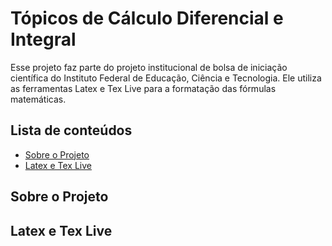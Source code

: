 # Tópicos de Cálculo Diferencial e Integral

Esse projeto faz parte do projeto institucional de bolsa de iniciação científica do Instituto Federal de Educação, Ciência e Tecnologia. Ele utiliza as ferramentas Latex e Tex Live para a formatação das fórmulas matemáticas. 

## Lista de conteúdos
- [Sobre o Projeto](#sobre-o-projeto)
- [Latex e Tex Live](#latex-e-tex-live)

## Sobre o Projeto

## Latex e Tex Live
